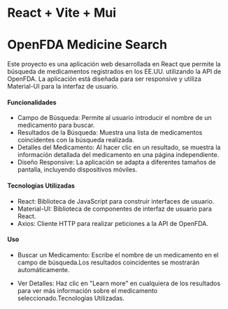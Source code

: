 # React + Vite + Mui

# OpenFDA Medicine Search


Este proyecto es una aplicación web desarrollada en React que permite la búsqueda de medicamentos registrados en los EE.UU. utilizando la API de OpenFDA. La aplicación está diseñada para ser responsive y utiliza Material-UI para la interfaz de usuario.

#### Funcionalidades

- Campo de Búsqueda: Permite al usuario introducir el nombre de un medicamento para buscar.
- Resultados de la Búsqueda: Muestra una lista de medicamentos coincidentes con la búsqueda realizada.
- Detalles del Medicamento: Al hacer clic en un resultado, se muestra la información detallada del medicamento en una página independiente.
- Diseño Responsive: La aplicación se adapta a diferentes tamaños de pantalla, incluyendo dispositivos móviles.

#### Tecnologías Utilizadas

- React: Biblioteca de JavaScript para construir interfaces de usuario.
- Material-UI: Biblioteca de componentes de interfaz de usuario para React.
- Axios: Cliente HTTP para realizar peticiones a la API de OpenFDA.

#### Uso

- Buscar un Medicamento: Escribe el nombre de un medicamento en el campo de búsqueda.Los resultados coincidentes se mostrarán automáticamente.

- Ver Detalles: Haz clic en "Learn more" en cualquiera de los resultados para ver más información sobre el medicamento seleccionado.Tecnologías Utilizadas.

